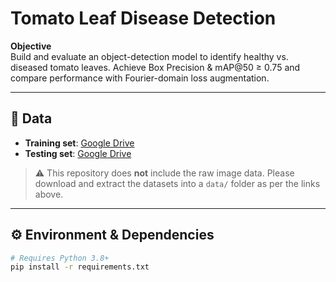 # Tomato Leaf Disease Detection
**Objective**  
Build and evaluate an object-detection model to identify healthy vs. diseased tomato leaves. Achieve Box Precision & mAP@50 ≥ 0.75 and compare performance with Fourier-domain loss augmentation.

---

## 📂 Data  
- **Training set**: [Google Drive](https://drive.google.com/drive/folders/18rvdYBQjNOiY5g9KAcCqZhVu0M3UDz-R?usp=drive_link)  
- **Testing set**: [Google Drive](https://drive.google.com/drive/folders/1kU0LtrZcozzOc7dNXuqcfPXWSN36ebXv?usp=drive_link)  

> ⚠️ This repository does **not** include the raw image data. Please download and extract the datasets into a `data/` folder as per the links above.

---

## ⚙️ Environment & Dependencies

```bash
# Requires Python 3.8+
pip install -r requirements.txt